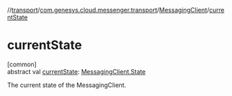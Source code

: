//[transport](../../../index.md)/[com.genesys.cloud.messenger.transport](../index.md)/[MessagingClient](index.md)/[currentState](current-state.md)

# currentState

[common]\
abstract val [currentState](current-state.md): [MessagingClient.State](-state/index.md)

The current state of the MessagingClient.
